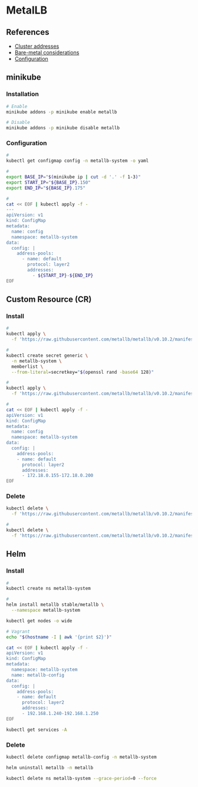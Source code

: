 # MetalLB

## References

- [Cluster addresses](https://metallb.universe.tf/tutorial/layer2/#cluster-addresses)
- [Bare-metal considerations](https://github.com/kubernetes/ingress-nginx/blob/master/docs/deploy/baremetal.md)
- [Configuration](https://github.com/helm/charts/tree/master/stable/metallb#configuration)

## minikube

### Installation

```sh
# Enable
minikube addons -p minikube enable metallb

# Disable
minikube addons -p minikube disable metallb
```

### Configuration

```sh
#
kubectl get configmap config -n metallb-system -o yaml

#
export BASE_IP="$(minikube ip | cut -d '.' -f 1-3)"
export START_IP="${BASE_IP}.150"
export END_IP="${BASE_IP}.175"

#
cat << EOF | kubectl apply -f -
---
apiVersion: v1
kind: ConfigMap
metadata:
  name: config
  namespace: metallb-system
data:
  config: |
    address-pools:
      - name: default
        protocol: layer2
        addresses:
          - ${START_IP}-${END_IP}
EOF
```

## Custom Resource (CR)

### Install

```sh
#
kubectl apply \
  -f 'https://raw.githubusercontent.com/metallb/metallb/v0.10.2/manifests/namespace.yaml'

#
kubectl create secret generic \
  -n metallb-system \
  memberlist \
  --from-literal=secretkey="$(openssl rand -base64 128)"

#
kubectl apply \
  -f 'https://raw.githubusercontent.com/metallb/metallb/v0.10.2/manifests/metallb.yaml'

#
cat << EOF | kubectl apply -f -
apiVersion: v1
kind: ConfigMap
metadata:
  name: config
  namespace: metallb-system
data:
  config: |
    address-pools:
    - name: default
      protocol: layer2
      addresses:
      - 172.18.0.155-172.18.0.200
EOF
```

### Delete

```sh
kubectl delete \
  -f 'https://raw.githubusercontent.com/metallb/metallb/v0.10.2/manifests/metallb.yaml'

#
kubectl delete \
  -f 'https://raw.githubusercontent.com/metallb/metallb/v0.10.2/manifests/namespace.yaml'
```

## Helm

### Install

```sh
#
kubectl create ns metallb-system

#
helm install metallb stable/metallb \
  --namespace metallb-system
```

```sh
kubectl get nodes -o wide

# Vagrant
echo "$(hostname -I | awk '{print $2}')"
```

```sh
cat << EOF | kubectl apply -f -
apiVersion: v1
kind: ConfigMap
metadata:
  namespace: metallb-system
  name: metallb-config
data:
  config: |
    address-pools:
    - name: default
      protocol: layer2
      addresses:
      - 192.168.1.240-192.168.1.250
EOF
```

```sh
kubectl get services -A
```

### Delete

```sh
kubectl delete configmap metallb-config -n metallb-system

helm uninstall metallb -n metallb

kubectl delete ns metallb-system --grace-period=0 --force
```
